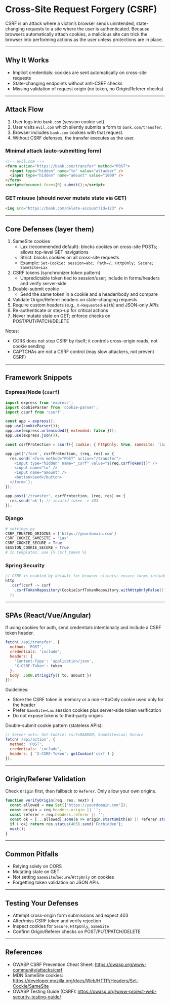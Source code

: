 # Cross-Site Request Forgery (CSRF)

CSRF is an attack where a victim’s browser sends unintended, state-changing requests to a site where the user is authenticated. Because browsers automatically attach cookies, a malicious site can trick the browser into performing actions as the user unless protections are in place.

---

## Why It Works

- Implicit credentials: cookies are sent automatically on cross-site requests
- State-changing endpoints without anti-CSRF checks
- Missing validation of request origin (no token, no Origin/Referer checks)

---

## Attack Flow

1. User logs into `bank.com` (session cookie set).
2. User visits `evil.com` which silently submits a form to `bank.com/transfer`.
3. Browser includes `bank.com` cookies with that request.
4. Without CSRF defenses, the transfer executes as the user.

### Minimal attack (auto-submitting form)
```html
<!-- evil.com -->
<form action="https://bank.com/transfer" method="POST">
  <input type="hidden" name="to" value="attacker" />
  <input type="hidden" name="amount" value="1000" />
</form>
<script>document.forms[0].submit();</script>
```

### GET misuse (should never mutate state via GET)
```html
<img src="https://bank.com/delete-account?id=123" />
```

---

## Core Defenses (layer them)

1. SameSite cookies
   - Lax (recommended default): blocks cookies on cross-site POSTs; allows top-level GET navigations
   - Strict: blocks cookies on all cross-site requests
   - Example: `Set-Cookie: session=abc; Path=/; HttpOnly; Secure; SameSite=Lax`
2. CSRF tokens (synchronizer token pattern)
   - Unpredictable token tied to session/user; include in forms/headers and verify server-side
3. Double-submit cookie
   - Send the same token in a cookie and a header/body and compare
4. Validate Origin/Referer headers on state-changing requests
5. Require custom headers (e.g., `X-Requested-With`) and JSON-only APIs
6. Re-authenticate or step-up for critical actions
7. Never mutate state on GET; enforce checks on POST/PUT/PATCH/DELETE

Notes:
- CORS does not stop CSRF by itself; it controls cross-origin reads, not cookie sending
- CAPTCHAs are not a CSRF control (may slow attackers, not prevent CSRF)

---

## Framework Snippets

### Express/Node (`csurf`)
```js
import express from 'express';
import cookieParser from 'cookie-parser';
import csurf from 'csurf';

const app = express();
app.use(cookieParser());
app.use(express.urlencoded({ extended: false }));
app.use(express.json());

const csrfProtection = csurf({ cookie: { httpOnly: true, sameSite: 'lax', secure: true } });

app.get('/form', csrfProtection, (req, res) => {
  res.send(`<form method="POST" action="/transfer">
    <input type="hidden" name="_csrf" value="${req.csrfToken()}" />
    <input name="to" />
    <input name="amount" />
    <button>Send</button>
  </form>`);
});

app.post('/transfer', csrfProtection, (req, res) => {
  res.send('ok'); // invalid token -> 403
});
```

### Django
```python
# settings.py
CSRF_TRUSTED_ORIGINS = ['https://yourdomain.com']
CSRF_COOKIE_SAMESITE = 'Lax'
CSRF_COOKIE_SECURE = True
SESSION_COOKIE_SECURE = True
# In templates: use {% csrf_token %}
```

### Spring Security
```java
// CSRF is enabled by default for browser clients; ensure forms include token
http
  .csrf(csrf -> csrf
    .csrfTokenRepository(CookieCsrfTokenRepository.withHttpOnlyFalse())
  );
```

---

## SPAs (React/Vue/Angular)

If using cookies for auth, send credentials intentionally and include a CSRF token header.
```js
fetch('/api/transfer', {
  method: 'POST',
  credentials: 'include',
  headers: {
    'Content-Type': 'application/json',
    'X-CSRF-Token': token
  },
  body: JSON.stringify({ to, amount })
});
```
Guidelines:
- Store the CSRF token in memory or a non-HttpOnly cookie used only for the header
- Prefer `SameSite=Lax` session cookies plus server-side token verification
- Do not expose tokens to third-party origins

Double-submit cookie pattern (stateless APIs):
```js
// Server sets: Set-Cookie: csrf=RANDOM; SameSite=Lax; Secure
fetch('/api/action', {
  method: 'POST',
  credentials: 'include',
  headers: { 'X-CSRF-Token': getCookie('csrf') }
});
```

---

## Origin/Referer Validation

Check `Origin` first, then fallback to `Referer`. Only allow your own origins.
```js
function verifyOrigin(req, res, next) {
  const allowed = new Set(['https://yourdomain.com']);
  const origin = req.headers.origin || '';
  const referer = req.headers.referer || '';
  const ok = [...allowed].some(a => origin.startsWith(a) || referer.startsWith(a));
  if (!ok) return res.status(403).send('Forbidden');
  next();
}
```

---

## Common Pitfalls

- Relying solely on CORS
- Mutating state on GET
- Not setting `SameSite`/`Secure`/`HttpOnly` on cookies
- Forgetting token validation on JSON APIs

---

## Testing Your Defenses

- Attempt cross-origin form submissions and expect 403
- Alter/miss CSRF token and verify rejection
- Inspect cookies for `Secure`, `HttpOnly`, `SameSite`
- Confirm Origin/Referer checks on POST/PUT/PATCH/DELETE

---

## References

- OWASP CSRF Prevention Cheat Sheet: https://owasp.org/www-community/attacks/csrf
- MDN SameSite cookies: https://developer.mozilla.org/docs/Web/HTTP/Headers/Set-Cookie/SameSite
- OWASP Testing Guide (CSRF): https://owasp.org/www-project-web-security-testing-guide/
